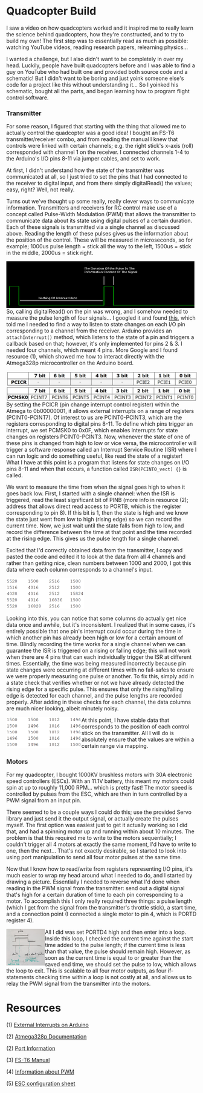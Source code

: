 # Quadcopter Build

I saw a video on how quadcopters worked and it inspired me to really learn the science behind quadcopters, how they're constructed, and to try to build my own! The first step was to essentially read as much as possible: watching YouTube videos, reading research papers, relearning physics...

I wanted a challenge, but I also didn't want to be completely in over my head. Luckily, people have built quadcopters before and I was able to find a guy on YouTube who had built one and provided both source code and a schematic! But I didn't want to be boring and just yoink someone else's code for a project like this without understanding it... So I yoinked his schematic, bought all the parts, and began learning how to program flight control software. 

### Transmitter

For some reason, I figured that starting with the thing that allowed me to actually control the quadcopter was a good idea! I bought an FS-T6 transmitter/receiver combo, and from reading the manual I knew that controls were linked with certain channels; e.g. the right stick's x-axis (roll) corresponded with channel 1 on the receiver. I connected channels 1-4 to the Arduino's I/O pins 8-11 via jumper cables, and set to work.

At first, I didn't understand how the state of the transmitter was communicated at all, so I just tried to set the pins that I had connected to the receiver to digital input, and from there simply digitalRead() the values; easy, right? Well, not really. 

Turns out we've thought up some really, really clever ways to communicate information. Transmitters and receivers for RC control make use of a concept called Pulse-Width Modulation (PWM) that allows the transmitter to communicate data about its state using digital pulses of a certain duration. Each of these signals is transmitted via a single channel as discussed above. Reading the length of these pulses gives us the information about the position of the control. These will be measured in microseconds, so for example; 1000us pulse length = stick all the way to the left, 1500us = stick in the middle, 2000us = stick right.

<img src="pictures\PulseDuration.PNG" style="zoom:50%; float:left;" />

So, calling digitalRead() on the pin was wrong, and I somehow needed to measure the pulse length of four signals... I googled it and found [this](https://ryanboland.com/blog/reading-rc-receiver-values), which told me I needed to find a way to listen to state changes on each I/O pin corresponding to a channel from the receiver. Arduino provides an `attachInterrupt()` method, which listens to the state of a pin and triggers a callback based on that; however, it's only implemented for pins 2 & 3. I needed four channels, which meant 4 pins. More Google and I found resource (1), which showed me how to interact directly with the Atmega328p microcontroller on the Arduino board.

<img src="pictures\pcicr.JPG" style="zoom:50%; float:left;" /> 

<img src="pictures\pcmsk0.JPG" style="zoom:50%; float:left;" />

By setting the PCICR (pin change interrupt control register) within the Atmega to 0b00000001, it allows external interrupts on a range of registers (PCINT0-PCINT7). Of interest to us are PCINT0-PCINT3, which are the registers corresponding to digital pins 8-11. To define which pins trigger an interrupt, we set PCMSK0 to 0x0F, which enables interrupts for state changes on registers PCINT0-PCINT3. Now, whenever the state of one of these pins is changed from high to low or vice versa, the microcontroller will trigger a software response called an Interrupt Service Routine (ISR) where I can run logic and do something useful, like read the state of a register! What I have at this point is a program that listens for state changes on I/O pins 8-11 and when that occurs, a function called `ISR(PCINT0_vect) {}` is called.  

We want to measure the time from when the signal goes high to when it goes back low. First, I started with a single channel: when the ISR is triggered, read the least significant bit of PINB (more info in resource (2); address that allows direct read access to PORTB, which is the register corresponding to pin 8). If this bit is 1, then the state is high and we know the state just went from low to high (rising edge) so we can record the current time. Now, we just wait until the state falls from high to low, and record the difference between the time at that point and the time recorded at the rising edge. This gives us the pulse length for a single channel.

Excited that I'd correctly obtained data from the transmitter, I copy and pasted the code and edited it to look at the data from all 4 channels and rather than getting nice, clean numbers between 1000 and 2000, I got this data where each column corresponds to a channel's input. 

 <img src="pictures\unstable.png" style="zoom:50%;" />

Looking into this, you can notice that some columns do actually get nice data once and awhile, but it's inconsistent. I realized that in some cases, it's entirely possible that one pin's interrupt could occur during the time in which another pin has already been high or low for a certain amount of time. Blindly recording the time works for a single channel when we can guarantee the ISR is triggered on a rising or falling edge; this will not work when there are 4 pins that can each individually trigger the ISR at different times. Essentially, the time was being measured incorrectly because pin state changes were occurring at different times with no fail-safes to ensure we were properly measuring one pulse or another. To fix this, simply add in a state check that verifies whether or not we have already detected the rising edge for a specific pulse.  This ensures that only the rising/falling edge is detected for each channel, and the pulse lengths are recorded properly. After adding in these checks for each channel, the data columns are much nicer looking, albeit minutely noisy. 

<img src="pictures\stable.png" style="zoom:50%; float: left" />

At this point, I have stable data that corresponds to the position of each control stick on the transmitter. All I will do is absolutely ensure that the values are within a certain range via mapping.

### Motors

For my quadcopter, I bought 1000KV brushless motors with 30A electronic speed controllers (ESCs). With an 11.1V battery, this meant my motors could spin at up to roughly 11,000 RPM... which is pretty fast! The motor speed is controlled by pulses from the ESC, which are then in turn controlled by a PWM signal from an input pin.

There seemed to be a couple ways I could do this; use the provided Servo library and just send it the output signal, or actually create the pulses myself. The first option was easiest just to get it actually working so I did that, and had a spinning motor up and running within about 10 minutes. The problem is that this required me to write to the motors sequentially; I couldn't trigger all 4 motors at exactly the same moment, I'd have to write to one, then the next... That's not exactly desirable, so I started to look into using port manipulation to send all four motor pulses at the same time.

Now that I know how to read/write from registers representing I/O pins, it's much easier to wrap my head around what I needed to do, and I started by drawing a picture. Essentially I needed to reverse what I'd done when reading in the PWM signal from the transmitter: send out a digital signal that's high for a certain duration of time to each pin corresponding to a motor. To accomplish this I only really required three things: a pulse length (which I get from the signal from the transmitter's throttle stick), a start time, and a connection point (I connected a single motor to pin 4, which is PORTD register 4).

<img src="pictures\motor_pulse.jpg" style="zoom:10%; float: left" />

All I did was set PORTD4 high and then enter into a loop. Inside this loop, I checked the current time against the start time added to the pulse length; if the current time is less than that value, the pulse should remain high. However, as soon as the current time is equal to or greater than the saved end time, we should set the pulse to low, which allows the loop to exit. This is scalable to all four motor outputs, as four if-statements checking time within a loop is not costly at all, and allows us to relay the PWM signal from the transmitter into the motors.



# Resources

(1) [External Interrupts on Arduino](https://sites.google.com/site/qeewiki/books/avr-guide/external-interrupts-on-the-atmega328)

(2) [Atmega328p Documentation](http://ee-classes.usc.edu/ee459/library/documents/Atmel-42735-8-bit-AVR-Microcontroller-ATmega328-328P_Datasheet.pdf)

(2) [Port Information](https://web.ics.purdue.edu/~jricha14/Port_Stuff/)

(3) [FS-T6 Manual](https://fccid.io/N4ZFLYSKYT6/User-Manual/User-manual-1740934.pdf)

(4) [Information about PWM](https://oscarliang.com/pwm-ppm-difference-conversion)

(5) [ESC configuration sheet](https://www.optimusdigital.ro/index.php?controller=attachment&id_attachment=451)
